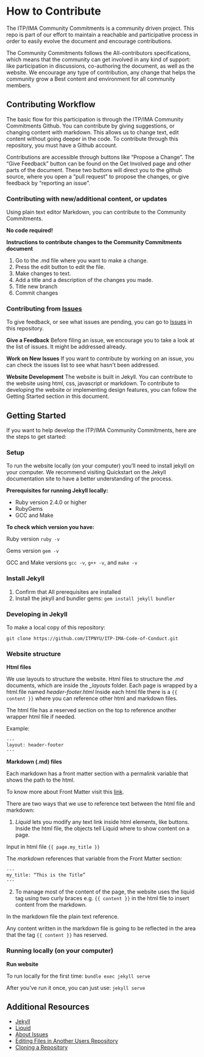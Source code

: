 # How to Contribute

The ITP/IMA Community Commitments is a community driven project. This repo is part of our effort to maintain a reachable and participative process in order to easily evolve the document and encourage contributions.

The Community Commitments follows the All-contributors specifications, which means that the community can get involved in any kind of support: like participation in discussions, co-authoring the document, as well as the website. We encourage any type of contribution, any change that helps the community grow a Best content and environment for all community members.

## Contributing Workflow

The basic flow for this participation is through the ITP/IMA Community Commitments Github. You can contribute by giving suggestions, or changing content with markdown. This allows us to change text, edit content without going deeper in the code.
To contribute through this repository, you must have a Github account.

Contributions are accessible through buttons like “Propose a Change”. The “Give Feedback” button can be found on the Get Involved page and other parts of the document. These two buttons will direct you to the github source, where you open a “pull request” to propose the changes, or give feedback by “reporting an issue”.

### Contributing with new/additional content, or updates

Using plain text editor Markdown, you can contribute to the Community Commitments.

**No code required!**

**Instructions to contribute changes to the Community Commitments document**

1. Go to the .md file where you want to make a change.
2. Press the edit button to edit the file.
3. Make changes to text.
4. Add a title and a description of the changes you made.
5. Title new branch
6. Commit changes

### Contributing from [Issues](https://github.com/ITPNYU/ITP-IMA-Code-of-Conduct/issues)

To give feedback, or see what issues are pending, you can go to [Issues](https://github.com/ITPNYU/ITP-IMA-Code-of-Conduct/issues) in this repository.

**Give a Feedback**
Before filing an issue, we encourage you to take a look at the list of issues. It might be addressed already.

**Work on New Issues**
If you want to contribute by working on an issue, you can check the issues list to see what hasn't been addressed.

**Website Development**
The website is built in Jekyll. You can contribute to the website using html, css, javascript or markdown. To contribute to developing the website or implementing design features, you can follow the Getting Started section in this document.

## Getting Started

If you want to help develop the ITP/IMA Community Commitments, here are the steps to get started:

### Setup

To run the website locally (on your computer) you’ll need to install jekyll on your computer. We recommend visiting Quickstart on the Jekyll documentation site to have a better understanding of the process.

**Prerequisites for running Jekyll locally:**

- Ruby version 2.4.0 or higher
- RubyGems
- GCC and Make

**To check which version you have:**

Ruby version
`ruby -v`

Gems version
`gem -v`

GCC and Make versions
`gcc -v`, `g++ -v`, and `make -v`

### Install Jekyll

1. Confirm that All prerequisites are installed
2. Install the jekyll and bundler gems:
   `gem install jekyll bundler`

### Developing in Jekyll

To make a local copy of this repository:

```
git clone https://github.com/ITPNYU/ITP-IMA-Code-of-Conduct.git
```

### Website structure

**Html files**

We use layouts to structure the website. Html files to structure the _.md_ documents, which are inside the _\_layouts_ folder. Each page is wrapped by a html.file named _header-footer.html_ Inside each html file there is a `{{ content }}` where you can reference other html and markdown files.

The html file has a reserved section on the top to reference another wrapper html file if needed.

Example:

```
---
layout: header-footer
---
```

**Markdown (.md) files**

Each markdown has a front matter section with a permalink variable that shows the path to the html.

To know more about Front Matter visit this [link](https://jekyllrb.com/docs/front-matter/).

There are two ways that we use to reference text between the html file and markdown:

1. _Liquid_ lets you modify any text link inside html elements, like buttons. Inside the html file, the objects tell Liquid where to show content on a page.

Input in html file
`{{ page.my_title }}`

The _markdown_ references that variable from the Front Matter section:

```
---
my_title: “This is the Title”
---
```

2. To manage most of the content of the page, the website uses the liquid tag using two curly braces e.g. `{{ content }}` in the html file to insert content from the markdown.

In the markdown file the plain text reference.

Any content written in the markdown file is going to be reflected in the area that the tag `{{ content }}` has reserved.

### Running locally (on your computer)

**Run website**

To run locally for the first time:
`bundle exec jekyll serve`

After you’ve run it once, you can just use:
`jekyll serve`

## Additional Resources

- [Jekyll](https://jekyllrb.com/)
- [Liquid](https://shopify.github.io/liquid/basics/introduction/)
- [About Issues](https://docs.github.com/en/github/managing-your-work-on-github/about-issues)
- [Editing Files in Another Users Repository](https://docs.github.com/en/github/managing-files-in-a-repository/editing-files-in-another-users-repository)
- [Cloning a Repository](https://docs.github.com/en/github/creating-cloning-and-archiving-repositories/cloning-a-repository)
